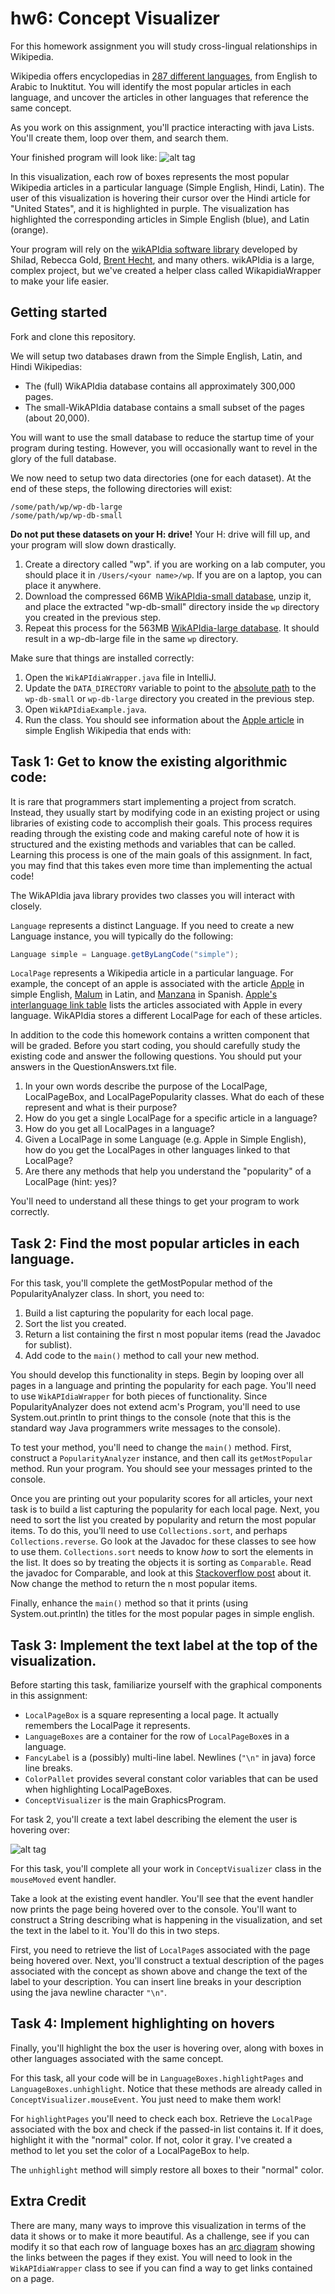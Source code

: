 hw6: Concept Visualizer
===
For this homework assignment you will study cross-lingual relationships in Wikipedia.

Wikipedia offers encyclopedias in [287 different languages](http://meta.wikimedia.org/wiki/List_of_Wikipedias), from English to Arabic to Inuktitut.
You will identify the most popular articles in each language, and uncover the articles in other
  languages that reference the same concept.

As you work on this assignment, you'll practice interacting with java Lists.
You'll create them, loop over them, and search them.

Your finished program will look like:
![alt tag](./screenshot.png)

In this visualization, each row of boxes represents the most popular Wikipedia articles in a particular language (Simple English, Hindi, Latin).
The user of this visualization is hovering their cursor over the Hindi article for "United States", and it is highlighted in purple.
The visualization has highlighted the corresponding articles in Simple English (blue), and Latin (orange).

Your program will rely on the [wikAPIdia software library](https://github.com/shilad/wikAPIdia)
developed by Shilad, Rebecca Gold, [Brent Hecht](http://www.brenthecht.com/), and many others.
wikAPIdia is a large, complex project, but we've created a helper class called WikapidiaWrapper
to make your life easier.

## Getting started
Fork and clone this repository.

We will setup two databases drawn from the Simple English, Latin, and Hindi Wikipedias:

 * The (full) WikAPIdia database contains all approximately 300,000 pages.
 * The small-WikAPIdia database contains a small subset of the pages (about 20,000).
 
You will want to use the small database to reduce the startup time of your program during testing.
However, you will occasionally want to revel in the glory of the full database.

We now need to setup two data directories (one for each dataset). At the end of these steps, the following directories will exist:
```
/some/path/wp/wp-db-large
/some/path/wp/wp-db-small
```
**Do not put these datasets on your H: drive!** Your H: drive will fill up, and your program will slow down drastically.

1. Create a directory called "wp". if you are working on a lab computer, you should place it in `/Users/<your name>/wp`. If you are on a laptop, you can place it anywhere.
1. Download the compressed 66MB [WikAPIdia-small database](http://www.shilad.com/wp-db-small.zip), unzip it, and place the extracted "wp-db-small" directory inside the `wp` directory you created in the previous step.
4. Repeat this process for the 563MB [WikAPIdia-large database](http://www.shilad.com/wp-db-large.zip). It should result in a wp-db-large file in the same `wp` directory.

Make sure that things are installed correctly:

1. Open the `WikAPIdiaWrapper.java` file in IntelliJ.
2. Update the `DATA_DIRECTORY` variable to point to the [absolute path](http://www.computerhope.com/jargon/a/absopath.htm) to the `wp-db-small` or `wp-db-large` directory you created in the previous step.
1. Open `WikAPIdiaExample.java`.
4. Run the class.
You should see information about the [Apple article](http://simple.wikipedia.org/wiki/Apple) in simple English Wikipedia that ends with:


## Task 1: Get to know the existing algorithmic code:

It is rare that programmers start implementing a project from scratch. Instead, they usually start by modifying code in an existing project or using libraries of existing code to accomplish their goals. This process requires reading through the existing code and making careful note of how it is structured and the existing methods and variables that can be called. Learning this process is one of the main goals of this assignment. In fact, you may find that this takes even more time than implementing the actual code!

The WikAPIdia java library provides two classes you will interact with closely.

`Language` represents a distinct Language. If you need to create a new Language instance, you will typically do the following:
```java
Language simple = Language.getByLangCode("simple");
```

`LocalPage` represents a Wikipedia article in a particular language. 
For example, the concept of an apple is associated with the article 
[Apple](http://simple.wikipedia.org/wiki/Apple)  in simple English,
[Malum](http://la.wikipedia.org/wiki/Malum)  in Latin, and
[Manzana](http://es.wikipedia.org/wiki/Manzana) in Spanish. 
[Apple's interlanguage link table](http://es.wikipedia.org/wiki/Manzana) lists the articles associated with Apple in every language.
WikAPIdia stores a different LocalPage for each of these articles.

In addition to the code this homework contains a written component that will be graded. Before you start coding, you should carefully study the existing code and answer the following questions. You should put your answers in the QuestionAnswers.txt file.

1. In your own words describe the purpose of the LocalPage, LocalPageBox, and LocalPagePopularity classes. What do each of these represent and what is their purpose?
2. How do you get a single LocalPage for a specific article in a language?
2. How do you get all LocalPages in a language?
3. Given a LocalPage in some Language (e.g. Apple in Simple English), how do you get the LocalPages in other languages linked to that LocalPage?
4. Are there any methods that help you understand the "popularity" of a LocalPage (hint: yes)?

You'll need to understand all these things to get your program to work correctly.

## Task 2: Find the most popular articles in each language.

For this task, you'll complete the getMostPopular method of the PopularityAnalyzer class.
In short, you need to:

1. Build a list capturing the popularity for each local page.
2. Sort the list you created.
3. Return a list containing the first n most popular items (read the Javadoc for sublist).
4. Add code to the `main()` method to call your new method.

You should develop this functionality in steps. Begin by looping over all pages in a language and printing the popularity for each page.
You'll need to use `WikAPIdiaWrapper` for both pieces of functionality.
Since PopularityAnalyzer does not extend acm's Program, you'll need to use System.out.println to print things to the console
(note that this is the standard way Java programmers write messages to the console).

To test your method, you'll need to change the `main()` method. First, construct a `PopularityAnalyzer` instance, 
and then call its `getMostPopular` method. Run your program. You should see your messages printed to the console.

Once you are printing out your popularity scores for all articles, your next task is to build a list capturing the popularity for each local page.
Next, you need to sort the list you created by popularity and return the most popular items.
To do this, you'll need to use `Collections.sort`, and perhaps `Collections.reverse`.
Go look at the Javadoc for these classes to see how to use them.
`Collections.sort` needs to know *how* to sort the elements in the list.
It does so by treating the objects it is sorting as `Comparable`.
Read the javadoc for Comparable, and look at this [Stackoverflow post](http://stackoverflow.com/questions/3718383/java-class-implements-comparable) about it.
Now change the method to return the n most popular items.

Finally, enhance the `main()` method so that it prints (using System.out.println) the titles for the most popular pages in simple english.

## Task 3: Implement the text label at the top of the visualization.

Before starting this task, familiarize yourself with the graphical components in this assignment:

* `LocalPageBox` is a square representing a local page. It actually remembers the LocalPage it represents.
* `LanguageBoxes` are a container for the row of `LocalPageBox`es in a language.
* `FancyLabel` is a (possibly) multi-line label. Newlines (`"\n"` in java) force line breaks.
* `ColorPallet` provides several constant color variables that can be used when highlighting LocalPageBoxes.
* `ConceptVisualizer` is the main GraphicsProgram.


For task 2, you'll create a text label describing the element the user is hovering over:

![alt tag](./description.png)

For this task, you'll complete all your work in `ConceptVisualizer` class in the `mouseMoved` event handler.

Take a look at the existing event handler. 
You'll see that the event handler now prints the page being hovered over to the console.
You'll want to construct a String describing what is happening in the visualization, and set the text in the label to it.
You'll do this in two steps. 

First, you need to retrieve the list of `LocalPage`s associated with the page being hovered over.
Next, you'll construct a textual description of the pages associated with the concept as shown above and change the text of the label to your description.
You can insert line breaks in your description using the java newline character `"\n"`.

## Task 4: Implement highlighting on hovers

Finally, you'll highlight the box the user is hovering over, along with boxes in other languages associated with the same concept.

For this task, all your code will be in `LanguageBoxes.highlightPages` and `LanguageBoxes.unhighlight`.
Notice that these methods are already called in `ConceptVisualizer.mouseEvent`. 
You just need to make them work!

For `highlightPages` you'll need to check each box.
Retrieve the `LocalPage` associated with the box and check if the passed-in list contains it.
If it does, highlight it with the "normal" color. If not, color it gray.
I've created a method to let you set the color of a LocalPageBox to help.

The `unhighlight` method will simply restore all boxes to their "normal" color.

## Extra Credit
There are many, many ways to improve this visualization in terms of the data it shows or to make it more beautiful.
As a challenge, see if you can modify it so that each row of language boxes has an [arc diagram](https://en.wikipedia.org/wiki/Arc_diagram) showing the links between the pages if they exist. You will need to look in the `WikAPIdiaWrapper` class to see if you can find a way to get links contained on a page.
